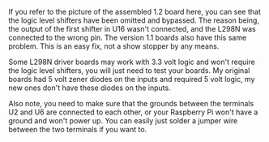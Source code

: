 If you refer to the picture of the assembled 1.2 board here, you can see that the logic level shifters have been omitted and bypassed. The reason being, the output of the first shifter in U16 wasn't connected, and the L298N was connected to the wrong pin. The version 1.1 boards also have this same problem. This is an easy fix, not a show stopper by any means.

Some L298N driver boards may work with 3.3 volt logic and won't require the logic level shifters, you will just need to test your boards. My original boards had 5 volt zener diodes on the inputs and required 5 volt logic, my new ones don't have these diodes on the inputs.

Also note, you need to make sure that the grounds between the terminals U2 and U6 are connected to each other, or your Raspberry Pi won't have a ground and won't power up. You can easily just solder a jumper wire between the two terminals if you want to.
